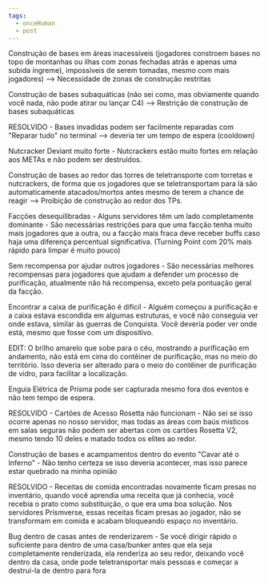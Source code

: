 ```yaml
---
tags:
  - onceHuman
  - post
---
```

Construção de bases em áreas inacessíveis (jogadores constroem bases no topo de montanhas ou ilhas com zonas fechadas atrás e apenas uma subida íngreme), impossíveis de serem tomadas, mesmo com mais jogadores) --> Necessidade de zonas de construção restritas

Construção de bases subaquáticas (não sei como, mas obviamente quando você nada, não pode atirar ou lançar C4) --> Restrição de construção de bases subaquáticas

RESOLVIDO - Bases invadidas podem ser facilmente reparadas com "Reparar tudo" no terminal --> deveria ter um tempo de espera (cooldown)

Nutcracker Deviant muito forte - Nutcrackers estão muito fortes em relação aos METAs e não podem ser destruídos.

Construção de bases ao redor das torres de teletransporte com torretas e nutcrackers, de forma que os jogadores que se teletransportam para lá são automaticamente atacados/mortos antes mesmo de terem a chance de reagir --> Proibição de construção ao redor dos TPs.

Facções desequilibradas - Alguns servidores têm um lado completamente dominante - São necessárias restrições para que uma facção tenha muito mais jogadores que a outra, ou a facção mais fraca deve receber buffs caso haja uma diferença percentual significativa. (Turning Point com 20% mais rápido para limpar é muito pouco)

Sem recompensa por ajudar outros jogadores - São necessárias melhores recompensas para jogadores que ajudam a defender um processo de purificação, atualmente não há recompensa, exceto pela pontuação geral da facção.

Encontrar a caixa de purificação é difícil - Alguém começou a purificação e a caixa estava escondida em algumas estruturas, e você não conseguia ver onde estava, similar às guerras de Conquista. Você deveria poder ver onde está, mesmo que fosse com um dispositivo. 

EDIT: O brilho amarelo que sobe para o céu, mostrando a purificação em andamento, não está em cima do contêiner de purificação, mas no meio do território. Isso deveria ser alterado para o meio do contêiner de purificação de vidro, para facilitar a localização.

Enguia Elétrica de Prisma pode ser capturada mesmo fora dos eventos e não tem tempo de espera.

RESOLVIDO - Cartões de Acesso Rosetta não funcionam - Não sei se isso ocorre apenas no nosso servidor, mas todas as áreas com baús místicos em salas seguras não podem ser abertas com os cartões Rosetta V2, mesmo tendo 10 deles e matado todos os elites ao redor.

Construção de bases e acampamentos dentro do evento "Cavar até o Inferno" - Não tenho certeza se isso deveria acontecer, mas isso parece estar quebrado na minha opinião

RESOLVIDO - Receitas de comida encontradas novamente ficam presas no inventário, quando você aprendia uma receita que já conhecia, você recebia o prato como substituição, o que era uma boa solução. Nos servidores Prismverse, essas receitas ficam presas ao jogador, não se transformam em comida e acabam bloqueando espaço no inventário.

Bug dentro de casas antes de renderizarem - Se você dirigir rápido o suficiente para dentro de uma casa/bunker antes que ela seja completamente renderizada, ela renderiza ao seu redor, deixando você dentro da casa, onde pode teletransportar mais pessoas e começar a destruí-la de dentro para fora